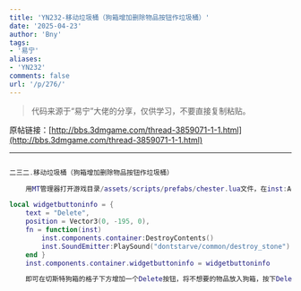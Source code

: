 ```yaml
---
title: 'YN232-移动垃圾桶（狗箱增加删除物品按钮作垃圾桶）'
date: '2025-04-23'
author: 'Bny'
tags:
- '易宁'
aliases:
- 'YN232'
comments: false
url: '/p/276/'
---
```


> 代码来源于“易宁”大佬的分享，仅供学习，不要直接复制粘贴。

原帖链接：[http://bbs.3dmgame.com/thread-3859071-1-1.html](http://bbs.3dmgame.com/thread-3859071-1-1.html)

---

```lua  

二三二.移动垃圾桶（狗箱增加删除物品按钮作垃圾桶）

	用MT管理器打开游戏目录/assets/scripts/prefabs/chester.lua文件，在inst:AddComponent("container")的下一行插入以下内容：

local widgetbuttoninfo = {
	text = "Delete",
	position = Vector3(0, -195, 0),
	fn = function(inst)
		inst.components.container:DestroyContents()
		inst.SoundEmitter:PlaySound("dontstarve/common/destroy_stone")
	end }
	inst.components.container.widgetbuttoninfo = widgetbuttoninfo

	即可在切斯特狗箱的格子下方增加一个Delete按钮，将不想要的物品放入狗箱，按下Delete按钮即可清除掉，让游戏不会因垃圾太多而越来越卡。不按钮的话，照常可以储存物品。千万不要把骨眼放入狗箱清除掉哦

```  

